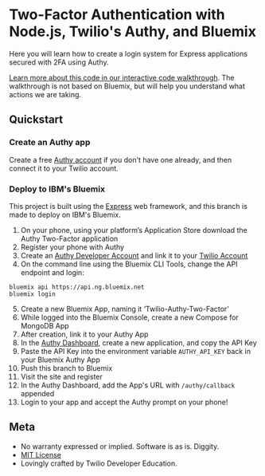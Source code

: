 # Two-Factor Authentication with Node.js, Twilio's Authy, and Bluemix

Here you will learn how to create a login system for Express applications secured with 2FA using Authy.

[Learn more about this code in our interactive code walkthrough](https://www.twilio.com/docs/howto/walkthrough/two-factor-authentication/node/express).  The walkthrough is not based on Bluemix, but will help you understand what actions we are taking.

## Quickstart

### Create an Authy app

Create a free [Authy account](https://www.authy.com/developers/) if you don't
have one already, and then connect it to your Twilio account.

### Deploy to IBM's Bluemix

This project is built using the [Express](http://expressjs.com/) web framework, and this branch is made to deploy on IBM's Bluemix.

1. On your phone, using your platform’s Application Store download the Authy Two-Factor application
2. Register your phone with Authy
3. Create an [Authy Developer Account](https://dashboard.authy.com/) and link it to your [Twilio Account](https://www.twilio.com/console)
4. On the command line using the Bluemix CLI Tools, change the API endpoint and login:
```
bluemix api https://api.ng.bluemix.net
bluemix login
```
5. Create a new Bluemix App, naming it ‘Twilio-Authy-Two-Factor’
6. While logged into the Bluemix Console, create a new Compose for MongoDB App
7. After creation, link it to your Authy App
8. In the [Authy Dashboard](https://dashboard.authy.com/), create a new application, and copy the API Key
9. Paste the API Key into the environment variable `AUTHY_API_KEY` back in your Bluemix Authy App
10. Push this branch to Bluemix
11. Visit the site and register
12. In the Authy Dashboard, add the App's URL with `/authy/callback` appended
13. Login to your app and accept the Authy prompt on your phone!

## Meta

* No warranty expressed or implied. Software is as is. Diggity.
* [MIT License](http://www.opensource.org/licenses/mit-license.html)
* Lovingly crafted by Twilio Developer Education.
